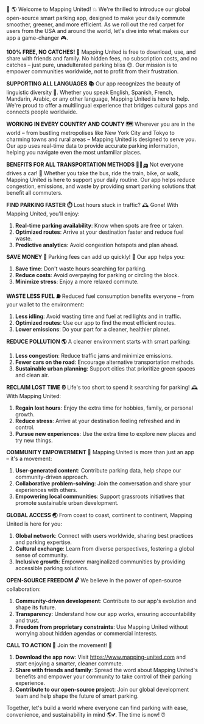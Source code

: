 🚨 🌎 Welcome to Mapping United! 💥 We're thrilled to introduce our global open-source smart parking app, designed to make your daily commute smoother, greener, and more efficient. As we roll out the red carpet for users from the USA and around the world, let's dive into what makes our app a game-changer 🎮.

**100% FREE, NO CATCHES! 💸**
Mapping United is free to download, use, and share with friends and family. No hidden fees, no subscription costs, and no catches – just pure, unadulterated parking bliss 😊. Our mission is to empower communities worldwide, not to profit from their frustration.

**SUPPORTING ALL LANGUAGES 📚**
Our app recognizes the beauty of linguistic diversity 🌈. Whether you speak English, Spanish, French, Mandarin, Arabic, or any other language, Mapping United is here to help. We're proud to offer a multilingual experience that bridges cultural gaps and connects people worldwide.

**WORKING IN EVERY COUNTRY AND COUNTY 🗺️**
Wherever you are in the world – from bustling metropolises like New York City and Tokyo to charming towns and rural areas – Mapping United is designed to serve you. Our app uses real-time data to provide accurate parking information, helping you navigate even the most unfamiliar places.

**BENEFITS FOR ALL TRANSPORTATION METHODS 🚌🚂🛺️**
Not everyone drives a car! 🚗 Whether you take the bus, ride the train, bike, or walk, Mapping United is here to support your daily routine. Our app helps reduce congestion, emissions, and waste by providing smart parking solutions that benefit all commuters.

**FIND PARKING FASTER ⏱️**
Lost hours stuck in traffic? 🕰️ Gone! With Mapping United, you'll enjoy:

1. **Real-time parking availability**: Know when spots are free or taken.
2. **Optimized routes**: Arrive at your destination faster and reduce fuel waste.
3. **Predictive analytics**: Avoid congestion hotspots and plan ahead.

**SAVE MONEY 💸**
Parking fees can add up quickly! 💸 Our app helps you:

1. **Save time**: Don't waste hours searching for parking.
2. **Reduce costs**: Avoid overpaying for parking or circling the block.
3. **Minimize stress**: Enjoy a more relaxed commute.

**WASTE LESS FUEL ⛽️**
Reduced fuel consumption benefits everyone – from your wallet to the environment:

1. **Less idling**: Avoid wasting time and fuel at red lights and in traffic.
2. **Optimized routes**: Use our app to find the most efficient routes.
3. **Lower emissions**: Do your part for a cleaner, healthier planet.

**REDUCE POLLUTION 🌎**
A cleaner environment starts with smart parking:

1. **Less congestion**: Reduce traffic jams and minimize emissions.
2. **Fewer cars on the road**: Encourage alternative transportation methods.
3. **Sustainable urban planning**: Support cities that prioritize green spaces and clean air.

**RECLAIM LOST TIME ⏰**
Life's too short to spend it searching for parking! 🕰️ With Mapping United:

1. **Regain lost hours**: Enjoy the extra time for hobbies, family, or personal growth.
2. **Reduce stress**: Arrive at your destination feeling refreshed and in control.
3. **Pursue new experiences**: Use the extra time to explore new places and try new things.

**COMMUNITY EMPOWERMENT 🌈**
Mapping United is more than just an app – it's a movement:

1. **User-generated content**: Contribute parking data, help shape our community-driven approach.
2. **Collaborative problem-solving**: Join the conversation and share your experiences with others.
3. **Empowering local communities**: Support grassroots initiatives that promote sustainable urban development.

**GLOBAL ACCESS 🌏**
From coast to coast, continent to continent, Mapping United is here for you:

1. **Global network**: Connect with users worldwide, sharing best practices and parking expertise.
2. **Cultural exchange**: Learn from diverse perspectives, fostering a global sense of community.
3. **Inclusive growth**: Empower marginalized communities by providing accessible parking solutions.

**OPEN-SOURCE FREEDOM 🔓**
We believe in the power of open-source collaboration:

1. **Community-driven development**: Contribute to our app's evolution and shape its future.
2. **Transparency**: Understand how our app works, ensuring accountability and trust.
3. **Freedom from proprietary constraints**: Use Mapping United without worrying about hidden agendas or commercial interests.

**CALL TO ACTION 🚀**
Join the movement! 🌈

1. **Download the app now**: Visit https://www.mapping-united.com and start enjoying a smarter, cleaner commute.
2. **Share with friends and family**: Spread the word about Mapping United's benefits and empower your community to take control of their parking experience.
3. **Contribute to our open-source project**: Join our global development team and help shape the future of smart parking.

Together, let's build a world where everyone can find parking with ease, convenience, and sustainability in mind 🌎💕. The time is now! ⏰
